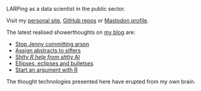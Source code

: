 LARPing as a data scientist in the public sector.

Visit my [personal site](https://www.matt-dray.com/), [GitHub repos](https://github.com/matt-dray?tab=repositories) or [Mastodon profile](https://fosstodon.org/@mattdray).

The latest realised showerthoughts on [my blog](https://www.rostrum.blog/) are:

<!-- BLOG-POST-LIST:START -->
- [Stop Jenny committing arson](https://www.rostrum.blog/posts/2024-04-01-perpetual-restart/index.html)
- [Assign abstracts to sifters](https://www.rostrum.blog/posts/2024-03-26-assign-abstracts/index.html)
- [Sh*tty R help from sh*tty AI](https://www.rostrum.blog/posts/2024-03-15-ai-garbage/index.html)
- [Ellipses, eclipses and bulletses](https://www.rostrum.blog/posts/2024-03-12-eclipse/index.html)
- [Start an argument with R](https://www.rostrum.blog/posts/2024-02-03-base-args/index.html)
<!-- BLOG-POST-LIST:END -->

The thought technologies presented here have erupted from my own brain.

